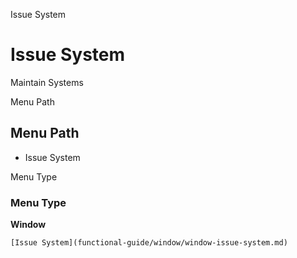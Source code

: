 
Issue System
# Issue System


Maintain Systems

Menu Path
## Menu Path



- Issue System

Menu Type
### Menu Type

**Window**


```
[Issue System](functional-guide/window/window-issue-system.md)
```